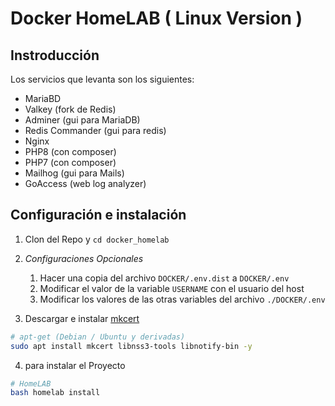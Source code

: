 # Docker HomeLAB ( Linux Version )

## Instroducción

Los servicios que levanta son los siguientes:

- MariaBD
- Valkey (fork de Redis)
- Adminer (gui para MariaDB)
- Redis Commander (gui para redis)
- Nginx
- PHP8 (con composer)
- PHP7 (con composer)
- Mailhog (gui para Mails)
- GoAccess (web log analyzer)

## Configuración e instalación

1. Clon del Repo y `cd docker_homelab`
2. *Configuraciones Opcionales*

    1. Hacer una copia del archivo `DOCKER/.env.dist` a `DOCKER/.env`
    2. Modificar el valor de la variable `USERNAME` con el usuario del host
    3. Modificar los valores de las otras variables del archivo `./DOCKER/.env`

3. Descargar e instalar [mkcert](https://github.com/FiloSottile/mkcert)

```sh
# apt-get (Debian / Ubuntu y derivadas)
sudo apt install mkcert libnss3-tools libnotify-bin -y
```

4. para instalar el Proyecto

```sh
# HomeLAB
bash homelab install
```
